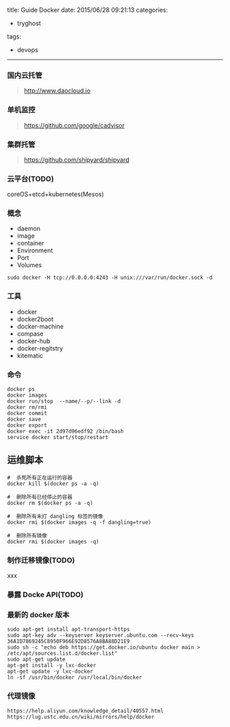 title: Guide Docker
date: 2015/06/28 09:21:13
categories:
 - tryghost

tags:
 - devops 



---

### 国内云托管
>http://www.daocloud.io
### 单机监控
>https://github.com/google/cadvisor
### 集群托管
>https://github.com/shipyard/shipyard
### 云平台(TODO) 
coreOS+etcd+kubernetes(Mesos)
### 概念
 * daemon 
 * image
 * container  
  * Environment
  * Port
  * Volumes
```
sudo docker -H tcp://0.0.0.0:4243 -H unix:///var/run/docker.sock -d
```
### 工具
 * docker
 * docker2boot
 * docker-machine
 * compase
 * docker-hub
 * docker-regitstry
 * kitematic


### 命令
```language-bash
docker ps
docker images
docker run/stop  --name/--p/--link -d
docker rm/rmi
docker commit
docker save
docker export
docker exec -it 2d97d96edf92 /bin/bash
service docker start/stop/restart
```
## 运维脚本
```language-bash
#  杀死所有正在运行的容器 
docker kill $(docker ps -a -q) 

#  删除所有已经停止的容器 
docker rm $(docker ps -a -q) 

#  删除所有未打 dangling 标签的镜像 
docker rmi $(docker images -q -f dangling=true) 

#  删除所有镜像 
docker rmi $(docker images -q) 

```


### 制作迁移镜像(TODO)
xxx
### 暴露 Docke API(TODO)
### 最新的 docker 版本
```language-bash
sudo apt-get install apt-transport-https  
sudo apt-key adv --keyserver keyserver.ubuntu.com --recv-keys 36A1D7869245C8950F966E92D8576A8BA88D21E9  
sudo sh -c "echo deb https://get.docker.io/ubuntu docker main > /etc/apt/sources.list.d/docker.list"  
sudo apt-get update  
apt-get install -y lxc-docker  
apt-get update -y lxc-docker  
ln -sf /usr/bin/docker /usr/local/bin/docker  
```

### 代理镜像
```language-bash
https://help.aliyun.com/knowledge_detail/40557.html
https://lug.ustc.edu.cn/wiki/mirrors/help/docker
```



